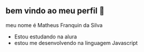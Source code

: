 ## bem vindo ao meu perfil 💙

meu nome é Matheus Franquin da Silva

- Estou estudando na alura
- estou me desenvolvendo na linguagem Javascript
